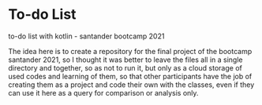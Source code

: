 # To-do List
to-do list with kotlin - santander bootcamp 2021

The idea here is to create a repository for the final project of the bootcamp santander 2021, so I thought it was better to leave the files all in a single directory and together, so as not to run it, but only as a cloud storage of used codes and learning of them, so that other participants have the job of creating them as a project and code their own with the classes, even if they can use it here as a query for comparison or analysis only.
